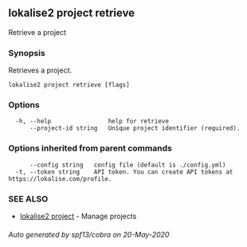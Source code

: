 ## lokalise2 project retrieve

Retrieve a project

### Synopsis

Retrieves a project.

```
lokalise2 project retrieve [flags]
```

### Options

```
  -h, --help                help for retrieve
      --project-id string   Unique project identifier (required).
```

### Options inherited from parent commands

```
      --config string   config file (default is ./config.yml)
  -t, --token string    API token. You can create API tokens at https://lokalise.com/profile.
```

### SEE ALSO

* [lokalise2 project](lokalise2_project.md)	 - Manage projects

###### Auto generated by spf13/cobra on 20-May-2020
